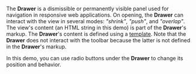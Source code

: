 The <b>Drawer</b> is&nbsp;a&nbsp;dismissible or&nbsp;permanently visible panel used for navigation in&nbsp;responsive web applications. On&nbsp;opening, the <b>Drawer</b> can interact with the view in&nbsp;several modes: <i>"shrink"</i>, <i>"push"</i>, and <i>"overlap"</i>. The view's content (an&nbsp;HTML string in&nbsp;this demo) is&nbsp;part of&nbsp;the <b>Drawer</b>'s markup. The <b>Drawer</b>'s content is&nbsp;defined using a&nbsp;<a href="/Documentation/ApiReference/UI_Components/dxDrawer/Configuration/#template">template</a>. Note that the <b>Drawer</b> does not interact with the toolbar because the latter is&nbsp;not defined in&nbsp;the <b>Drawer</b>'s markup.
 
In&nbsp;this demo, you can use radio buttons under the <b>Drawer</b> to&nbsp;change its position and behavior.
